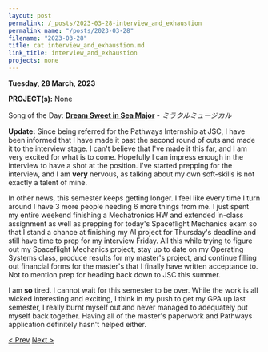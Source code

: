```yaml
---
layout: post
permalink: /_posts/2023-03-28-interview_and_exhaustion
permalink_name: "/posts/2023-03-28"
filename: "2023-03-28"
title: cat interview_and_exhaustion.md
link_title: interview_and_exhaustion
projects: none
---
```

**Tuesday, 28 March, 2023**

**PROJECT(s):** None

Song of the Day: [**Dream Sweet in Sea Major**](https://youtu.be/uxyM7vhU0uU) - *ミラクルミュージカル*

**Update:** Since being referred for the Pathways Internship at JSC, I have been informed that I have made it past the second round of cuts and made it to the interview stage. I can't believe that I've made it this far, and I am very excited for what is to come. Hopefully I can impress enough in the interview to have a shot at the position. I've started prepping for the interview, and I am **very** nervous, as talking about my own soft-skills is not exactly a talent of mine.

In other news, this semester keeps getting longer. I feel like every time I turn around I have 3 more people needing 6 more things from me. I just spent my entire weekend finishing a Mechatronics HW and extended in-class assignment as well as prepping for today's Spaceflight Mechanics exam so that I stand a chance at finishing my AI project for Thursday's deadline and still have time to prep for my interview Friday. All this while trying to figure out my Spaceflight Mechanics project, stay up to date on my Operating Systems class, produce results for my master's project, and continue filling out financial forms for the master's that I finally have written acceptance to. Not to mention prep for heading back down to JSC this summer.

I am **so** tired. I cannot wait for this semester to be over. While the work is all wicked interesting and exciting, I think in my push to get my GPA up last semester, I really burnt myself out and never managed to adequately put myself back together. Having all of the master's paperwork and Pathways application definitely hasn't helped either.

[< Prev](/_posts/2023-03-13-referral_passed)    [Next >](/_posts/2023-04-02-breathe)
